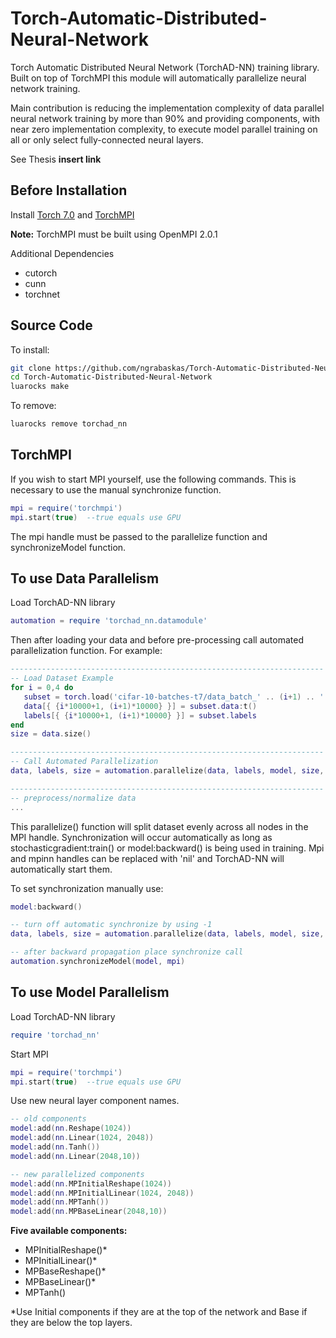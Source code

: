 # Torch-Automatic-Distributed-Neural-Network
Torch Automatic Distributed Neural Network (TorchAD-NN) training library. Built on top of TorchMPI this module will automatically parallelize neural network training.

Main contribution is reducing the implementation complexity of data parallel neural network training by more than 90% and providing components, with near zero implementation complexity, to execute model parallel training on all or only select fully-connected neural layers.

See Thesis **insert link**

## Before Installation
Install [Torch 7.0](https://github.com/torch/torch7) and [TorchMPI](https://github.com/facebookresearch/TorchMPI)

**Note:** TorchMPI must be built using OpenMPI 2.0.1

Additional Dependencies

 - cutorch
 - cunn
 - torchnet

## Source Code
To install:
```bash
git clone https://github.com/ngrabaskas/Torch-Automatic-Distributed-Neural-Network.git
cd Torch-Automatic-Distributed-Neural-Network
luarocks make 
```
To remove:
```bash
luarocks remove torchad_nn 
```
## TorchMPI
If you wish to start MPI yourself, use the following commands. This is necessary to use the manual synchronize function.
```lua
mpi = require('torchmpi')
mpi.start(true)  --true equals use GPU
```
The mpi handle must be passed to the parallelize function and synchronizeModel function.
## To use Data Parallelism

Load TorchAD-NN library 
```lua
automation = require 'torchad_nn.datamodule'
```
Then after loading your data and before pre-processing call automated parallelization function. For example:
```lua
----------------------------------------------------------------------
-- Load Dataset Example
for i = 0,4 do
   subset = torch.load('cifar-10-batches-t7/data_batch_' .. (i+1) .. '.t7', 'ascii')
   data[{ {i*10000+1, (i+1)*10000} }] = subset.data:t()
   labels[{ {i*10000+1, (i+1)*10000} }] = subset.labels
end
size = data.size()

----------------------------------------------------------------------
-- Call Automated Parallelization 
data, labels, size = automation.parallelize(data, labels, model, size, mpi, mpinn, batchSize) 

----------------------------------------------------------------------
-- preprocess/normalize data
...

```

This parallelize() function will split dataset evenly across all nodes in the MPI handle. Synchronization will occur automatically as long as stochasticgradient:train() or model:backward() is being used in training. Mpi and mpinn handles can be replaced with 'nil' and TorchAD-NN will automatically start them.

To set synchronization manually use:
```lua 
model:backward()

-- turn off automatic synchronize by using -1 
data, labels, size = automation.parallelize(data, labels, model, size, mpi, mpinn, -1) 

-- after backward propagation place synchronize call
automation.synchronizeModel(model, mpi)
```

## To use Model Parallelism

Load TorchAD-NN library 
```lua
require 'torchad_nn'
```
Start MPI
```lua
mpi = require('torchmpi')
mpi.start(true)  --true equals use GPU
```

Use new neural layer component names.
```lua 
-- old components
model:add(nn.Reshape(1024))
model:add(nn.Linear(1024, 2048))
model:add(nn.Tanh())
model:add(nn.Linear(2048,10))

-- new parallelized components
model:add(nn.MPInitialReshape(1024))
model:add(nn.MPInitialLinear(1024, 2048))
model:add(nn.MPTanh())
model:add(nn.MPBaseLinear(2048,10))
```
**Five available components:**
 - MPInitialReshape()*
 - MPInitialLinear()*
 - MPBaseReshape()*
 - MPBaseLinear()*
 - MPTanh()

*Use Initial components if they are at the top of the network and Base if they are below the top layers.
